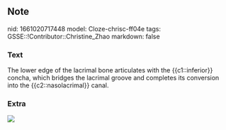 ## Note
nid: 1661020717448
model: Cloze-chrisc-ff04e
tags: GSSE::!Contributor::Christine_Zhao
markdown: false

### Text
<div>
  <div>
    <div>
      <div>
        The lower edge of the lacrimal bone articulates with the
        {{c1::inferior}} concha, which bridges the lacrimal groove
        and completes its conversion into the {{c2::nasolacrimal}}
        canal.
      </div>
    </div>
  </div>
</div>

### Extra
<img src="paste-0a5e47967b5324b2725839d9aa2322a4536271a9.jpg">
